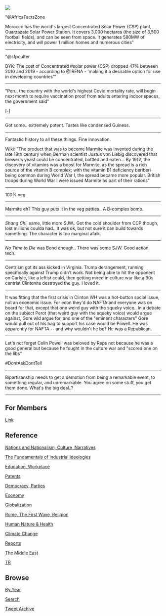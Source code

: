 <img src="https://drive.google.com/uc?export=view&id=1B2wf9R7AMH1d7Vw6e2mucLbIQ5NSjir7"/>



"@AfricaFactsZone

Morocco has the world's largest Concentrated Solar Power (CSP) plant,
Ouarzazate Solar Power Station. It covers 3,000 hectares (the size of
3,500 football fields), and can be seen from space. It generates 580MW
of electricity, and will power 1 million homes and numerous cities"

---

"@sfpoulter

DYK: The cost of Concentrated #solar power (CSP) dropped 47% between
2010 and 2019 - according to @IRENA - 'making it a desirable option
for use in developing countries'"

---

"Peru, the country with the world's highest Covid mortality rate, will
begin next month to require vaccination proof from adults entering
indoor spaces, the government said"

[[-]](http://u.afp.com/w379)

---

Got some.. extremely potent. Tastes like condensed Guiness.

---

Fantastic history to all these things. Fine innovation.

Wiki: "The product that was to become Marmite was invented during the
late 19th century when German scientist Justus von Liebig discovered
that brewer's yeast could be concentrated, bottled and eaten...  By
1912, the discovery of vitamins was a boost for Marmite, as the spread
is a rich source of the vitamin B complex; with the vitamin B1
deficiency beriberi being common during World War I, the spread became
more popular. British troops during World War I were issued Marmite as
part of their rations"

---

100% veg

---

Marmite eh? This guy puts it in the veg patties.. A B-complex bomb.

---

*Shang Chi*, same, little more SJW.. Got the cold shoulder from CCP
though, lost millions coulda had.. It was ok, but not sure it can
build towards something. The character is too marginal afaik.

---

*No Time to Die* was Bond enough.. There was some SJW. Good action,
tech.

---

Centrism got its ass kicked in Virginia. Trump derangement, running
specifically against Trump didn't work. Not being able to hit the
opponent on Carlyle, like a leftist could, then getting mired in
culture war like a 90s centrist Clintonite destroyed the guy. I loved
it.

---

It was fitting that the first crisis in Clinton WH was a hot-button
social issue, not an economic issue. For econ they'd do NAFTA and
everyone was on board for that, except that one weird guy with the
squeky voice.. In a debate on the subject Perot (that weird guy with
the squeky voice) would argue against, Gore wld argue for, and one of
the "eminent characters" Gore would pull out of his bag to support his
case would be Powell. He was apparently for NAFTA -- and why wouldn't
he be? He was a Republican.

---

Let's not forget Colin Powell was beloved by Reps not because he
was a good general but because he fought in the culture war and
"scored one on the libs"

\#DontAskDontTell

---

Bipartisanship needs to get a demotion from being a remarkable event,
to something regular, and unremarkable. You agree on some stuff, you
get them done. What's the big deal..?

---

## For Members

[Link](https://thirdwave-members.herokuapp.com)

## Reference

[Nations and Nationalism, Culture, Narratives](/2013/02/nations-and-nationalism.md)

[The Fundamentals of Industrial Ideologies](/2011/04/fundamentals-of-industrial-ideologies.md)

[Education, Workplace](2017/09/education-workplace.md)

[Patents](/2018/09/patents.md)

[Democracy, Parties](/2016/11/democracy.md)

[Economy](/2018/05/economy.md)

[Globalization](/2018/09/globalization.md)

[Rome, The First Wave, Religion](/2017/12/rome.md)

[Human Nature & Health](/2020/07/human-nature.md)

[Climate Change](/2018/12/climate.md)

[Reports](/2019/05/reports.md)

[The Middle East](/2019/07/middleeast.md)

[TR](../tr)

## Browse

[By Year](years.md)

[Search](search.html)

[Tweet Archive](/tweets/README.md)


